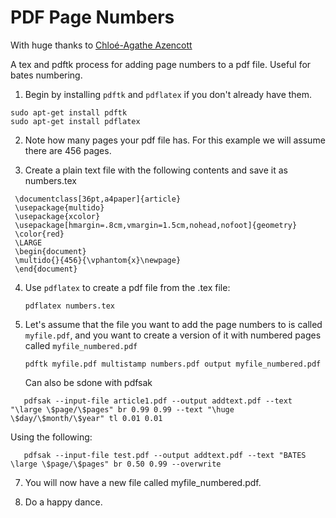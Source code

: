# PDF Page Numbers
With huge thanks to [Chloé-Agathe Azencott](https://www.cazencott.info/index.php/post/2015/04/30/Numbering-PDF-Pages)

A tex and pdftk process for adding page numbers to a pdf file. Useful for bates numbering.

1. Begin by installing ```pdftk``` and ```pdflatex``` if you don't already have them.

```
sudo apt-get install pdftk
sudo apt-get install pdflatex
```

2. Note how many pages your pdf file has. For this example we will assume there are 456 pages.
   
3. Create a plain text file with the following contents and save it as numbers.tex
   
```
 \documentclass[36pt,a4paper]{article}
 \usepackage{multido}
 \usepackage{xcolor}
 \usepackage[hmargin=.8cm,vmargin=1.5cm,nohead,nofoot]{geometry}
 \color{red}
 \LARGE
 \begin{document}
 \multido{}{456}{\vphantom{x}\newpage}
 \end{document}
```

 
 4. Use ```pdflatex``` to create a pdf file from the .tex file:
    ```
    pdflatex numbers.tex
    ```
   
5. Let's assume that the file you want to add the page numbers to is called ```myfile.pdf```, and you want to create a version of it with numbered pages called ```myfile_numbered.pdf```

    ```
    pdftk myfile.pdf multistamp numbers.pdf output myfile_numbered.pdf
    ```

    Can also be sdone with pdfsak
```
   pdfsak --input-file article1.pdf --output addtext.pdf --text "\large \$page/\$pages" br 0.99 0.99 --text "\huge \$day/\$month/\$year" tl 0.01 0.01
```
   Using the following:
```
   pdfsak --input-file test.pdf --output addtext.pdf --text "BATES \large \$page/\$pages" br 0.50 0.99 --overwrite
```
7. You will now have a new file called myfile_numbered.pdf.
   
8. Do a happy dance.    

